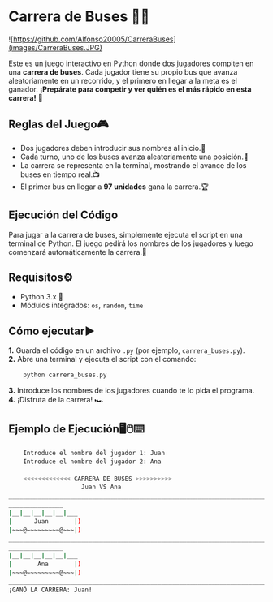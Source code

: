 # Carrera de Buses 🚌🏁
![https://github.com/Alfonso20005/CarreraBuses](images/CarreraBuses.JPG)

Este es un juego interactivo en Python donde dos jugadores compiten en una **carrera de buses**. Cada jugador tiene su propio bus que avanza aleatoriamente en un recorrido, y el primero en llegar a la meta es el ganador. **¡Prepárate para competir y ver quién es el más rápido en esta carrera!** 🚀

## Reglas del Juego🎮

- Dos jugadores deben introducir sus nombres al inicio.👥
- Cada turno, uno de los buses avanza aleatoriamente una posición.🎲
- La carrera se representa en la terminal, mostrando el avance de los buses en tiempo real.📺
- El primer bus en llegar a **97 unidades** gana la carrera.🏆

## Ejecución del Código

Para jugar a la carrera de buses, simplemente ejecuta el script en una terminal de Python. El juego pedirá los nombres de los jugadores y luego comenzará automáticamente la carrera.🎯

## Requisitos⚙️

- Python 3.x 🐍
- Módulos integrados: `os`, `random`, `time`

## Cómo ejecutar▶️

**1.** Guarda el código en un archivo `.py` (por ejemplo, `carrera_buses.py`). </br>
**2.** Abre una terminal y ejecuta el script con el comando:
```bash
    python carrera_buses.py
```
**3.** Introduce los nombres de los jugadores cuando te lo pida el programa. </br>
**4.** ¡Disfruta de la carrera! 🏎️

## Ejemplo de Ejecución🖥️🖱️⌨️

```bash
    Introduce el nombre del jugador 1: Juan
    Introduce el nombre del jugador 2: Ana

    <<<<<<<<<<<<< CARRERA DE BUSES >>>>>>>>>>
                    Juan VS Ana
___________________________________________________________________________________________________________________
_______________                                                                                                   |
|__|__|__|__|__|___                                                                                               |
|      Juan       |)                                                                                              |
|~~~@~~~~~~~~~@~~~|)                                                                                              |
___________________________________________________________________________________________________________________
_______________                                                                                                   |
|__|__|__|__|__|___                                                                                               |
|       Ana       |)                                                                                              |
|~~~@~~~~~~~~~@~~~|)                                                                                              |
___________________________________________________________________________________________________________________
¡GANÓ LA CARRERA: Juan!

```


